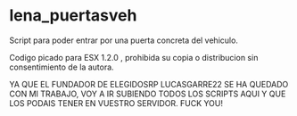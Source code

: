 # lena_puertasveh
Script para poder entrar por una puerta concreta del vehiculo.

Codigo picado para ESX 1.2.0 , prohibida su copia o distribucion sin consentimiento de la autora.

YA QUE EL FUNDADOR DE ELEGIDOSRP LUCASGARRE22 SE HA QUEDADO CON MI TRABAJO, VOY A IR SUBIENDO TODOS LOS SCRIPTS AQUI Y QUE LOS PODAIS TENER EN VUESTRO SERVIDOR.
FUCK YOU!
